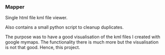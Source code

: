 ### Mapper

Single html file kml file viewer.

Also contains a small python script to cleanup duplicates.

The purpose was to have a good visualisation of the kml files I created with google mymaps.
The functionality there is much more but the visualisation is not that good. Hence, this project.
